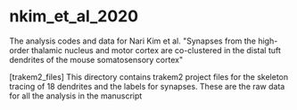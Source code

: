 # nkim_et_al_2020
The analysis codes and data for Nari Kim et al. "Synapses from the high-order thalamic nucleus and motor cortex are co-clustered in the distal tuft dendrites of the mouse somatosensory cortex"



[trakem2_files]
This directory contains trakem2 project files for the skeleton tracing of 18 dendrites and the labels for synapses. These are the raw data for all the analysis in the manuscript
